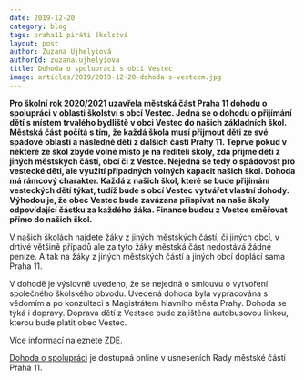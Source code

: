 ```yaml
---
date: 2019-12-20
category: blog
tags: praha11 piráti školství
layout: post
author: Zuzana Ujhelyiová
authorId: zuzana.ujhelyiova
title: Dohoda o spolupráci s obcí Vestec
image: articles/2019/2019-12-20-dohoda-s-vestcem.jpg
---
```


**Pro školní rok 2020/2021 uzavřela městská část Praha 11 dohodu o spolupráci v oblasti školství s obcí Vestec. Jedná se o dohodu o přijímání dětí s místem trvalého bydliště v obci Vestec do našich základních škol. Městská část počítá s tím, že každá škola musí přijmout děti ze své spádové oblasti a následně děti z dalších částí Prahy 11. Teprve pokud v některé ze škol zbyde volné místo je na řediteli školy, zda přijme děti z jiných městských částí, obcí či z Vestce. Nejedná se tedy o spádovost pro vestecké děti, ale využití případných volných kapacit našich škol. Dohoda má rámcový charakter. Každá z našich škol, které se bude přijímání vesteckých dětí týkat, tudíž bude s obcí Vestec vytvářet vlastní dohody. Výhodou je, že obec Vestec bude zavázana přispívat na naše školy odpovídající částku za každého žáka. Finance budou z Vestce směřovat přímo do našich škol.**

V našich školách najdete žáky z jiných městských částí, či jiných obcí, v drtivé většině případů ale za tyto žáky městská část nedostává žádné peníze. A tak na žáky z jiných městských částí a jiných obcí doplácí sama Praha 11.

V dohodě je výslovně uvedeno, že se nejedná o smlouvu o vytvoření společného školského obvodu. Uvedená dohoda byla vypracována s vědomím a po konzultaci s Magistrátem hlavního města Prahy. Dohoda se týká i dopravy. Doprava dětí z Vestsce bude zajištěna autobusovou linkou, kterou bude platit obec Vestec.

Více informací naleznete [ZDE](https://www.praha11.cz/cs/media/aktuality/aktuality-z-prahy-11/praha-11-pomuze-detem-z-vestce-nove-budou-moci-vyuzivat-volne-kapacity-jihomestskych-skol.html?fbclid=IwAR1l2Z7FKEBuhdIjQ2iTal97FkttLJs39qAAEcpOankIgJmzUovkDAvFIN4).

[Dohoda o spolupráci](http://www.praha11.cz/aplikace/smlouvy_p11/file.php?file=092929fbd21127b5268059f84b205432&type=1) je dostupná online v usneseních Rady městské části Praha 11.
